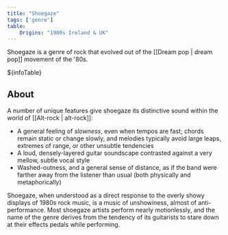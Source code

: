 ```yaml
---
title: "Shoegaze"
tags: ['genre']
table:
    Origins: "1980s Ireland & UK"
---
```


Shoegaze is a genre of rock that evolved out of the [[Dream pop | dream pop]] movement of the '80s.

${infoTable}

## About
A number of unique features give shoegaze its distinctive sound within the world of [[Alt-rock | alt-rock]]:
- A general feeling of _slowness_, even when tempos are fast; chords remain static or change slowly, and melodies typically avoid large leaps, extremes of range, or other unsubtle tendencies
- A loud, densely-layered guitar soundscape contrasted against a very mellow, subtle vocal style
- Washed-outness, and a general sense of distance, as if the band were farther away from the listener than usual (both physically and metaphorically)

Shoegaze, when understood as a direct response to the overly showy displays of 1980s rock music, is a music of unshowiness, almost of anti-performance. Most shoegaze artists perform nearly motionlessly, and the name of the genre derives from the tendency of its guitarists to stare down at their effects pedals while performing.